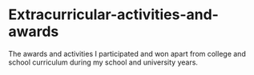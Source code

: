 # Extracurricular-activities-and-awards
The awards and activities I participated and won apart from college and school curriculum during my school and university years.
